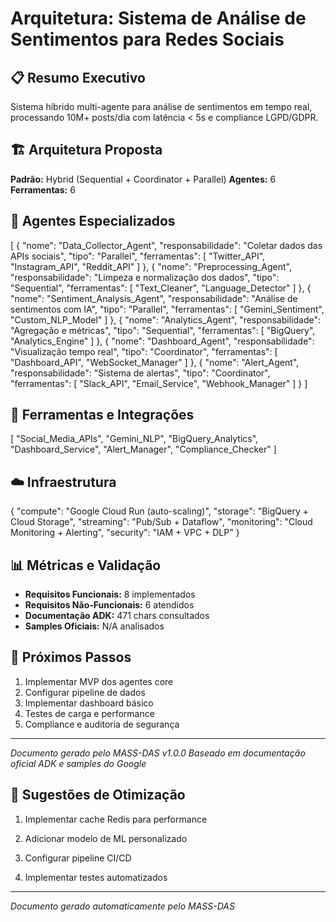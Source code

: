 # Arquitetura: Sistema de Análise de Sentimentos para Redes Sociais

## 📋 Resumo Executivo
Sistema híbrido multi-agente para análise de sentimentos em tempo real, 
processando 10M+ posts/dia com latência < 5s e compliance LGPD/GDPR.

## 🏗️ Arquitetura Proposta
**Padrão:** Hybrid (Sequential + Coordinator + Parallel)
**Agentes:** 6
**Ferramentas:** 6

## 🤖 Agentes Especializados
[
  {
    "nome": "Data_Collector_Agent",
    "responsabilidade": "Coletar dados das APIs sociais",
    "tipo": "Parallel",
    "ferramentas": [
      "Twitter_API",
      "Instagram_API",
      "Reddit_API"
    ]
  },
  {
    "nome": "Preprocessing_Agent",
    "responsabilidade": "Limpeza e normalização dos dados",
    "tipo": "Sequential",
    "ferramentas": [
      "Text_Cleaner",
      "Language_Detector"
    ]
  },
  {
    "nome": "Sentiment_Analysis_Agent",
    "responsabilidade": "Análise de sentimentos com IA",
    "tipo": "Parallel",
    "ferramentas": [
      "Gemini_Sentiment",
      "Custom_NLP_Model"
    ]
  },
  {
    "nome": "Analytics_Agent",
    "responsabilidade": "Agregação e métricas",
    "tipo": "Sequential",
    "ferramentas": [
      "BigQuery",
      "Analytics_Engine"
    ]
  },
  {
    "nome": "Dashboard_Agent",
    "responsabilidade": "Visualização tempo real",
    "tipo": "Coordinator",
    "ferramentas": [
      "Dashboard_API",
      "WebSocket_Manager"
    ]
  },
  {
    "nome": "Alert_Agent",
    "responsabilidade": "Sistema de alertas",
    "tipo": "Coordinator",
    "ferramentas": [
      "Slack_API",
      "Email_Service",
      "Webhook_Manager"
    ]
  }
]

## 🔧 Ferramentas e Integrações
[
  "Social_Media_APIs",
  "Gemini_NLP",
  "BigQuery_Analytics",
  "Dashboard_Service",
  "Alert_Manager",
  "Compliance_Checker"
]

## ☁️ Infraestrutura
{
  "compute": "Google Cloud Run (auto-scaling)",
  "storage": "BigQuery + Cloud Storage",
  "streaming": "Pub/Sub + Dataflow",
  "monitoring": "Cloud Monitoring + Alerting",
  "security": "IAM + VPC + DLP"
}

## 📊 Métricas e Validação
- **Requisitos Funcionais:** 8 implementados
- **Requisitos Não-Funcionais:** 6 atendidos
- **Documentação ADK:** 471 chars consultados
- **Samples Oficiais:** N/A analisados

## 🎯 Próximos Passos
1. Implementar MVP dos agentes core
2. Configurar pipeline de dados
3. Implementar dashboard básico
4. Testes de carga e performance
5. Compliance e auditoria de segurança

---
*Documento gerado pelo MASS-DAS v1.0.0*
*Baseado em documentação oficial ADK e samples do Google*


## 🚀 Sugestões de Otimização

1. Implementar cache Redis para performance

2. Adicionar modelo de ML personalizado

3. Configurar pipeline CI/CD

4. Implementar testes automatizados


---
*Documento gerado automaticamente pelo MASS-DAS*
